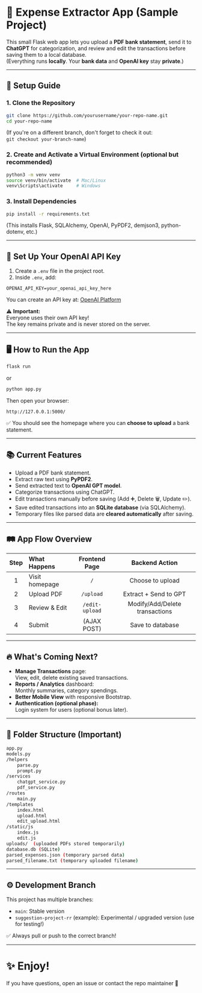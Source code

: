 # 📄 Expense Extractor App (Sample Project)

This small Flask web app lets you upload a **PDF bank statement**, send it to **ChatGPT** for categorization, and review and edit the transactions before saving them to a local database.  
(Everything runs **locally**. Your **bank data** and **OpenAI key** stay **private**.)

---

## 🚀 Setup Guide

### 1. Clone the Repository

```bash
git clone https://github.com/yourusername/your-repo-name.git
cd your-repo-name
```

(If you're on a different branch, don't forget to check it out:  
`git checkout your-branch-name`)

### 2. Create and Activate a Virtual Environment (optional but recommended)

```bash
python3 -m venv venv
source venv/bin/activate  # Mac/Linux
venv\Scripts\activate     # Windows
```

### 3. Install Dependencies

```bash
pip install -r requirements.txt
```

(This installs Flask, SQLAlchemy, OpenAI, PyPDF2, demjson3, python-dotenv, etc.)

---

## 🔑 Set Up Your OpenAI API Key

1. Create a `.env` file in the project root.
2. Inside `.env`, add:

```env
OPENAI_API_KEY=your_openai_api_key_here
```

You can create an API key at: [OpenAI Platform](https://platform.openai.com/account/api-keys)

⚠️ **Important:**  
Everyone uses their own API key!  
The key remains private and is never stored on the server.

---

## 🖥️ How to Run the App

```bash
flask run
```
or

```bash
python app.py
```

Then open your browser:

```
http://127.0.0.1:5000/
```

✅ You should see the homepage where you can **choose to upload** a bank statement.

---

## 📚 Current Features

- Upload a PDF bank statement.
- Extract raw text using **PyPDF2**.
- Send extracted text to **OpenAI GPT model**.
- Categorize transactions using ChatGPT.
- Edit transactions manually before saving (Add ➕, Delete 🗑️, Update ✏️).
- Save edited transactions into an **SQLite database** (via SQLAlchemy).
- Temporary files like parsed data are **cleared automatically** after saving.

---

## 🛤️ App Flow Overview

| Step | What Happens | Frontend Page | Backend Action |
|:----:|:-------------|:-------------:|:--------------:|
| 1 | Visit homepage | `/` | Choose to upload |
| 2 | Upload PDF | `/upload` | Extract + Send to GPT |
| 3 | Review & Edit | `/edit-upload` | Modify/Add/Delete transactions |
| 4 | Submit | (AJAX POST) | Save to database |

---

## 🔥 What's Coming Next?

- **Manage Transactions** page:  
  View, edit, delete existing saved transactions.
- **Reports / Analytics** dashboard:  
  Monthly summaries, category spendings.
- **Better Mobile View** with responsive Bootstrap.
- **Authentication (optional phase):**  
  Login system for users (optional bonus later).

---

## 📂 Folder Structure (Important)

```bash
app.py
models.py
/helpers
    parse.py
    prompt.py
/services
    chatgpt_service.py
    pdf_service.py
/routes
    main.py
/templates
    index.html
    upload.html
    edit_upload.html
/static/js
    index.js
    edit.js
uploads/  (uploaded PDFs stored temporarily)
database.db (SQLite)
parsed_expenses.json (temporary parsed data)
parsed_filename.txt (temporary uploaded filename)
```

---

## ⚙️ Development Branch

This project has multiple branches:

- `main`: Stable version
- `suggestion-project-rr` (example): Experimental / upgraded version (use for testing!)

✅ Always pull or push to the correct branch!

---

# ✨ Enjoy!  
If you have questions, open an issue or contact the repo maintainer 🚀

